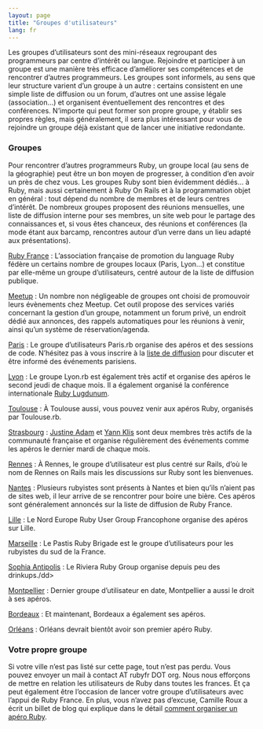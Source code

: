 ```yaml
---
layout: page
title: "Groupes d'utilisateurs"
lang: fr
---
```


Les groupes d’utilisateurs sont des mini-réseaux regroupant des
programmeurs par centre d’intérêt ou langue. Rejoindre et participer à
un groupe est une manière très efficace d’améliorer ses compétences et
de rencontrer d’autres programmeurs. Les groupes sont informels, au sens
que leur structure varient d’un groupe à un autre : certains consistent
en une simple liste de diffusion ou un forum, d’autres ont une assise
légale (association…) et organisent éventuellement des rencontres et des
conférences. N’importe qui peut former son propre groupe, y établir ses
propres règles, mais généralement, il sera plus intéressant pour vous de
rejoindre un groupe déjà existant que de lancer une initiative
redondante.

### Groupes

Pour rencontrer d’autres programmeurs Ruby, un groupe local (au sens de
la géographie) peut être un bon moyen de progresser, à condition d’en
avoir un près de chez vous. Les groupes Ruby sont bien évidemment
dédiés… à Ruby, mais aussi certainement à Ruby On Rails et à la
programmation objet en général : tout dépend du nombre de membres et de
leurs centres d’intérêt. De nombreux groupes proposent des réunions
mensuelles, une liste de diffusion interne pour ses membres, un site web
pour le partage des connaissances et, si vous êtes chanceux, des
réunions et conférences (la mode étant aux barcamp, rencontres autour
d’un verre dans un lieu adapté aux présentations).

[Ruby France][1]
: L’association française de promotion du language Ruby fédère un
  certains nombre de groupes locaux (Paris, Lyon…) et constitue par
  elle-même un groupe d’utilisateurs, centré autour de la liste de
  diffusion publique.

[Meetup][2]
: Un nombre non négligeable de groupes ont choisi de promouvoir leurs
  évènements chez Meetup. Cet outil propose des services variés
  concernant la gestion d’un groupe, notamment un forum privé, un
  endroit dédié aux annonces, des rappels automatiques pour les réunions
  à venir, ainsi qu’un système de réservation/agenda.

[Paris][3]
: Le groupe d’utilisateurs Paris.rb organise des apéros et des sessions
  de code. N’hésitez pas à vous inscrire à la [liste de diffusion][4]
  pour discuter et être informé des événements parisiens.

[Lyon][5]
: Le groupe Lyon.rb est également très actif et organise des apéros le
  second jeudi de chaque mois. Il a également organisé la conférence
  internationale [Ruby Lugdunum][6].

[Toulouse][7]
: À Toulouse aussi, vous pouvez venir aux apéros Ruby, organisés par
  Toulouse.rb.

[Strasbourg][8]
: [Justine Adam][9] et [Yann Klis][10] sont deux membres très actifs de
  la communauté française et organise régulièrement des événements comme
  les apéros le dernier mardi de chaque mois.

[Rennes][11]
: À Rennes, le groupe d’utilisateur est plus centré sur Rails, d’où le
  nom de Rennes on Rails mais les discussions sur Ruby sont les
  bienvenues.

[Nantes][12]
: Plusieurs rubyistes sont présents à Nantes et bien qu’ils n’aient pas
  de sites web, il leur arrive de se rencontrer pour boire une bière.
  Ces apéros sont généralement annoncés sur la liste de diffusion de
  Ruby France.

[Lille][13]
: Le Nord Europe Ruby User Group Francophone organise des apéros sur
  Lille.

[Marseille][14]
: Le Pastis Ruby Brigade est le groupe d’utilisateurs pour les rubyistes
  du sud de la France.

[Sophia Antipolis][15]
: Le Riviera Ruby Group organise depuis peu des drinkups./dd&gt;

[Montpellier][16]
: Dernier groupe d’utilisateur en date, Montpellier a aussi le droit à
  ses apéros.

[Bordeaux][17]
: Et maintenant, Bordeaux a également ses apéros.

[Orléans][18]
: Orléans devrait bientôt avoir son premier apéro Ruby.

### Votre propre groupe

Si votre ville n’est pas listé sur cette page, tout n’est pas perdu.
Vous pouvez envoyer un mail à contact AT rubyfr DOT org. Nous nous
efforçons de mettre en relation les utilisateurs de Ruby dans toutes les
frances. Et ça peut également être l’occasion de lancer votre groupe
d’utilisateurs avec l’appui de Ruby France. En plus, vous n’avez pas
d’excuse, Camille Roux a écrit un billet de blog qui explique dans le
détail [comment organiser un apéro Ruby][19].



[1]: http://www.rubyfrance.org/
[2]: http://ruby.meetup.com
[3]: http://www.meetup.com/parisrb/
[4]: http://groups.google.com/group/parisrb
[5]: http://lyonrb.fr/
[6]: http://rulu.eu/
[7]: http://toulouserb.org/
[8]: https://www.facebook.com/AperoRubyStrasbourg
[9]: https://twitter.com/#!/toutielicious
[10]: https://twitter.com/#!/yannski
[11]: http://www.rennesonrails.com/
[12]: http://groups.google.com/group/rubyfr-public/
[13]: http://groups.google.com/group/ruby-nord
[14]: https://twitter.com/#!/PastisRB
[15]: http://rivierarb.fr/
[16]: http://www.facebook.com/AperoRubyMontpellier
[17]: http://rubybdx.org/
[18]: http://www.meetup.com/Orleans-rb/
[19]: http://www.camilleroux.com/2011/09/15/comment-organiser-un-apero-ruby/
